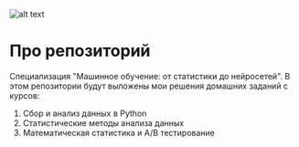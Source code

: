 ![alt text](https://raw.githubusercontent.com/FUlyankin/matstat_coursera/main/week01_intro/logo.png)
# Про репозиторий
Специализация "Машинное обучение: от статистики до нейросетей".
В этом репозитории будут выложены мои решения домашних заданий с курсов:
1. Сбор и анализ данных в Python
2. Статистические методы анализа данных
3. Математическая статистика и A/B тестирование
